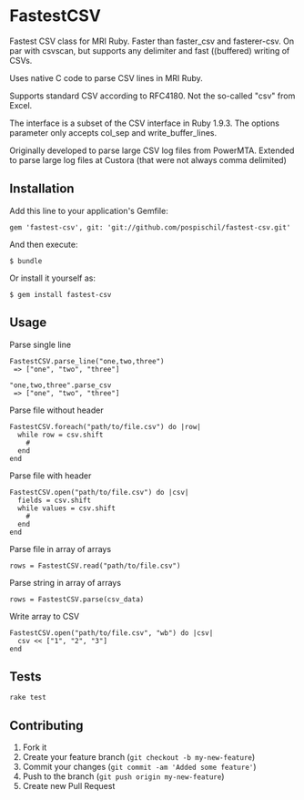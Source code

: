 # FastestCSV

Fastest CSV class for MRI Ruby. Faster than faster_csv and fasterer-csv. On par with csvscan, but supports any delimiter and fast ((buffered) writing of CSVs.

Uses native C code to parse CSV lines in MRI Ruby.

Supports standard CSV according to RFC4180. Not the so-called "csv" from Excel.

The interface is a subset of the CSV interface in Ruby 1.9.3. The options parameter only accepts col_sep and write_buffer_lines.

Originally developed to parse large CSV log files from PowerMTA.  Extended to parse large log files at Custora (that were not always comma delimited)

## Installation

Add this line to your application's Gemfile:

    gem 'fastest-csv', git: 'git://github.com/pospischil/fastest-csv.git'

And then execute:

    $ bundle

Or install it yourself as:

    $ gem install fastest-csv

## Usage

Parse single line

    FastestCSV.parse_line("one,two,three")
     => ["one", "two", "three"]

    "one,two,three".parse_csv
     => ["one", "two", "three"]

Parse file without header

    FastestCSV.foreach("path/to/file.csv") do |row|
      while row = csv.shift
        #
      end
    end

Parse file with header

    FastestCSV.open("path/to/file.csv") do |csv|
      fields = csv.shift
      while values = csv.shift
        #
      end
    end

Parse file in array of arrays

    rows = FastestCSV.read("path/to/file.csv")

Parse string in array of arrays

    rows = FastestCSV.parse(csv_data)

Write array to CSV

    FastestCSV.open("path/to/file.csv", "wb") do |csv|
      csv << ["1", "2", "3"]
    end

## Tests

`rake test`

## Contributing

1. Fork it
2. Create your feature branch (`git checkout -b my-new-feature`)
3. Commit your changes (`git commit -am 'Added some feature'`)
4. Push to the branch (`git push origin my-new-feature`)
5. Create new Pull Request
